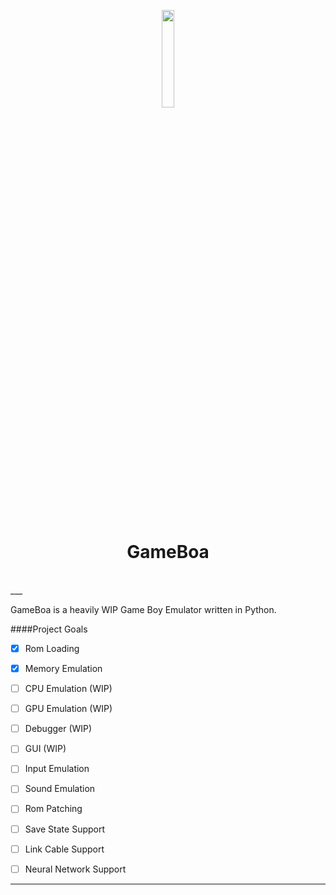 <p align="center"><img src="./project/resources/gui/icons/icon.png" width=20% align="center"></p><br>
<h1 align="center">GameBoa</h1><br>
___

GameBoa is a heavily WIP Game Boy Emulator written in Python.


####Project Goals
- [x] Rom Loading
- [X] Memory Emulation


- [ ] CPU Emulation (WIP)
- [ ] GPU Emulation (WIP)
- [ ] Debugger (WIP)
- [ ] GUI (WIP)


- [ ] Input Emulation
- [ ] Sound Emulation
- [ ] Rom Patching
- [ ] Save State Support
- [ ] Link Cable Support
- [ ] Neural Network Support
___
